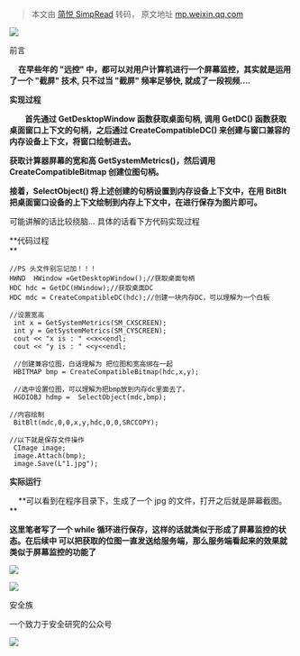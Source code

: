 > 本文由 [简悦 SimpRead](http://ksria.com/simpread/) 转码， 原文地址 [mp.weixin.qq.com](https://mp.weixin.qq.com/s/_8Nl0I3xEA_Gm3PMkdzeig)

![](https://mmbiz.qpic.cn/mmbiz_gif/7QRTvkK2qC4T65TNkYZsPg2BJ2VwibZicuBhV9DGqxlsxwG0n2ibhLuBsiamU7S0SqvAp6p33ucxPkuiaDiaKD6ibJGaQ/640?wx_fmt=gif)

前言  

    **在早些年的 "远控" 中，都可以对用户计算机进行一个屏幕监控，其实就是运用了一个 "截屏" 技术, 只不过当 "截屏" 频率足够快, 就成了一段视频....**  

**实现过程**

       **首先通过 GetDesktopWindow 函数获取桌面句柄, 调用 GetDC() 函数获取桌面窗口上下文的句柄，之后通过 CreateCompatibleDC() 来创建与窗口兼容的内存设备上下文，将窗口绘制进去。**

 **获取计算器屏幕的宽和高 GetSystemMetrics()，然后调用 CreateCompatibleBitmap 创建位图句柄。**

 **接着，SelectObject() 将上述创建的句柄设置到内存设备上下文中，在用 BitBlt 把桌面窗口设备的上下文绘制到内存上下文中，在进行保存为图片即可。**

可能讲解的话比较绕脑... 具体的话看下方代码实现过程  

**代码过程  
**

```
//PS 头文件别忘记加！！！
HWND  HWindow =GetDesktopWindow();//获取桌面句柄
HDC hdc = GetDC(HWindow);//获取桌面DC
HDC mdc = CreateCompatibleDC(hdc);//创建一块内存DC，可以理解为一个白板

//设置宽高
 int x = GetSystemMetrics(SM_CXSCREEN);
 int y = GetSystemMetrics(SM_CYSCREEN);
 cout << "x is : " <<x<<endl;
 cout << "y is : " <<y<<endl;
 
 //创建兼容位图，白话理解为 把位图和宽高绑在一起
 HBITMAP bmp = CreateCompatibleBitmap(hdc,x,y);
  
 //选中设置位图，可以理解为把bmp放到内存dc里面去了。
 HGDIOBJ hdmp =  SelectObject(mdc,bmp);

//内容绘制
 BitBlt(mdc,0,0,x,y,hdc,0,0,SRCCOPY);

//以下就是保存文件操作
 CImage image;
 image.Attach(bmp);
 image.Save(L"1.jpg");
```

**实际运行**

    **可以看到在程序目录下，生成了一个 jpg 的文件，打开之后就是屏幕截图。  
**

**这里笔者写了一个 while 循环进行保存，这样的话就类似于形成了屏幕监控的状态。在后续中 可以把获取的位图一直发送给服务端，那么服务端看起来的效果就类似于屏幕监控的功能了**

![](https://mmbiz.qpic.cn/mmbiz_png/8miblt1VEWyyBe0QmazQCSUqEjUDHpGNrqIMEbvnjpsr3Gp9PtsEIJlpIh4MHSW4oic6EQI3oW24EF1LMKMT6eZw/640?wx_fmt=png)

![](https://mmbiz.qpic.cn/mmbiz_png/ndicuTO22p6ibN1yF91ZicoggaJJZX3vQ77Vhx81O5GRyfuQoBRjpaUyLOErsSo8PwNYlT1XzZ6fbwQuXBRKf4j3Q/640?wx_fmt=png)  

安全族

一个致力于安全研究的公众号

![](https://mmbiz.qpic.cn/mmbiz_jpg/8miblt1VEWywCsRiaweFhRW8aDdjtoCoSU2eQAJ6KxKAoP0PSHvjGJvTZcRRXTAeSd9Qyib0ynLnBUwdiahhhOaSDQ/640?wx_fmt=jpeg)